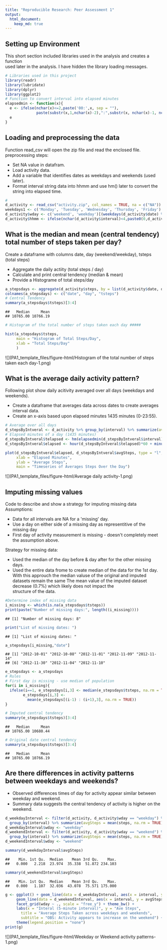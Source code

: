 ```yaml
---
title: "Reproducible Research: Peer Assessment 1"
output: 
  html_document:
    keep_md: true
---
```

## Setting up Environment
This short section included libraries used in the analysis and creates a function  
used later in the analysis. I have hidden the library loading messages.

```r
# Libraries used in this project
library(readr)
library(lubridate)
library(dplyr)
library(ggplot2)
# Function to convert interval into elapsed minutes
elapsedmin <- function(x){
  e <- ifelse(nchar(x)<=2,paste('00:',x, sep = ""), 
              paste(substr(x,1,nchar(x)-2),":",substr(x, nchar(x)-1, nchar(x)), sep = ""))
  e
}
```

## Loading and preprocessing the data
Function read_csv will open the zip file and read the enclosed file.
preprocessing steps:
* Set NA value in  datafram.  
* Load activity data.  
* Add a variable that identifies dates as weekdays and weekends (used later).  
* Format interval string data into hhmm and use hm() later to convert the string into elapsed time.  


```r
# 
d_activity <- read_csv("activity.zip", col_names = TRUE, na = c("NA"))
weekdays1 <- c('Monday', 'Tuesday', 'Wednesday', 'Thursday', 'Friday')
d_activity$wday <- c('weekend', 'weekday')[(weekdays(d_activity$date) %in% weekdays1)+1L]
d_activity$hhmm <- ifelse(nchar(d_activity$interval)<4,paste0(0,d_activity$interval),d_activity$interval)
```

## What is the median and mean (central tendency) total number of steps taken per day?
Create a dataframe with columns date, day (weekend/weekday), tsteps (total steps)
* Aggregate the daily actiity (total steps / day)    
* Calculate and print central tendency (median & mean)  
* Provide a Histograme of total steps/day  



```r
a_stepsdays <- aggregate(d_activity$steps, by = list(d_activity$date, d_activity$wday), FUN = sum)
colnames(a_stepsdays) <- c("date", "day", "tsteps")
# Central Tendency
summary(a_stepsdays$tsteps)[3:4]
```

```
##   Median     Mean 
## 10765.00 10766.19
```

```r
# Histogram of the total number of steps taken each day ##### 

hist(a_stepsdays$tsteps,
     main = "Histogram of Total Steps/Day",
     xlab = "Total Steps/Day"
     )
```

![](PA1_template_files/figure-html/Histogram of the total number of steps taken each day-1.png)<!-- -->



## What is the average daily activity pattern?

Following plot show daily acitivity averaged over all days (weekdays and weekends).  
* Create a dataframe that averages data across dates to create averages interval data.  
* Create an x-axis based upon elapsed minutes 1435 minutes (0-23:55).


```r
# Average over all days
d_stepsByIntveral <- d_activity %>% group_by(interval) %>% summarize(avgSteps = mean(steps, na.rm = TRUE))
# Elapsed minutes of a day (1435 minutes)
d_stepsByIntveral$telapsed <- hm(elapsedmin(d_stepsByIntveral$interval))
d_stepsByIntveral$elapsed <- hour(d_stepsByIntveral$telapsed)*60 + minute(d_stepsByIntveral$telapsed)

plot(d_stepsByIntveral$elapsed, d_stepsByIntveral$avgSteps, type = "l",
     xlab = "Elapsed Minutes",
     ylab = "Average Steps",
     main = "Timeseries of Averages Steps Over the Day")
```

![](PA1_template_files/figure-html/Average daily activity-1.png)<!-- -->


## Imputing missing values
Code to describe and show a strategy for imputing missing data
Assumptions:
* Data for all intervals are NA for a 'missing' day.
* Use a day on either side of a missing day as representitive of the missing day  
* First day of activity measurement is missing - doesn't completely meet the assumption above.

Strategy for missing data:  
* Used the median of the day before & day after for the other missing days.  
* Used the entire data frome to create median of the data for the 1st day. 
With this approuch the median valuse of the original and imputed datasets remain the same
The mean value of the imputed dataset decrease (0.7%) which likely does not impact the  
structure of the data.


```r
#Determine index of missing data
i_missing <- which(is.na(a_stepsdays$tsteps))
print(paste("Number of missing days:", length((i_missing))))
```

```
## [1] "Number of missing days: 8"
```

```r
print("List of missing dates: ")
```

```
## [1] "List of missing dates: "
```

```r
a_stepsdays[i_missing,"date"]
```

```
## [1] "2012-10-01" "2012-10-08" "2012-11-01" "2012-11-09" "2012-11-14"
## [6] "2012-11-30" "2012-11-04" "2012-11-10"
```

```r
e_stepsdays <- a_stepsdays
# Rules
# First day is missing - use median of population
for(i in i_missing){
  ifelse(i==1, e_stepsdays[i,3] <- median(e_stepsdays$tsteps, na.rm = TRUE),
        e_stepsdays[i,3] <- 
          mean(e_stepsdays[(i-1) : (i+1),3], na.rm = TRUE))
}

# Imputed central tendency
summary(e_stepsdays$tsteps)[3:4]
```

```
##   Median     Mean 
## 10765.00 10680.44
```

```r
# Original date central tendency
summary(a_stepsdays$tsteps)[3:4]
```

```
##   Median     Mean 
## 10765.00 10766.19
```


## Are there differences in activity patterns between weekdays and weekends?
* Observed differences times of day for activity appear similar between weekday and weekend.  
* Summary data suggests the central tendency of activity is higher on the weekend.  


```r
d_weekdayInterval <- filter(d_activity, d_activity$wday == "weekday") %>% 
  group_by(interval) %>% summarize(avgSteps = mean(steps, na.rm = TRUE))
d_weekdayInterval$wday <- "weekday"
d_weekendInterval <- filter(d_activity, d_activity$wday == "weekend") %>% 
  group_by(interval) %>% summarize(avgSteps = mean(steps, na.rm = TRUE))
d_weekendInterval$wday <- "weekend"

summary(d_weekdayInterval$avgSteps)
```

```
##    Min. 1st Qu.  Median    Mean 3rd Qu.    Max. 
##   0.000   2.218  23.974  35.338  51.872 234.103
```

```r
summary(d_weekendInterval$avgSteps)
```

```
##    Min. 1st Qu.  Median    Mean 3rd Qu.    Max. 
##   0.000   1.107  32.036  43.078  75.571 175.000
```

```r
g <- ggplot() + geom_line(data = d_weekdayInterval, aes(x = interval, y = avgSteps, color = "Weekday")) +
     geom_line(data = d_weekendInterval, aes(x = interval, y = avgSteps, color = "Weekend")) + 
     facet_grid(wday ~ ., scale = "free_y") + theme_bw() +
     labs(x = "Interal (5-minute interval)", y = "Ave Steps",
       title = "Average Steps Taken across weekdays and weekends", 
       subtitle = "OBS: Activity appears to increase on the weekend") + 
     theme(legend.position = "none")
print(g)
```

![](PA1_template_files/figure-html/Weekday or Weekend activity patterns-1.png)<!-- -->

